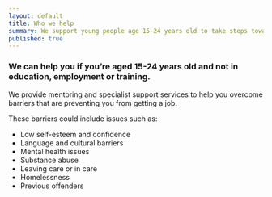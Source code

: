 ```yaml
---
layout: default
title: Who we help
summary: We support young people age 15-24 years old to take steps towards employment
published: true
---
```


### We can help you if you’re aged 15-24 years old and not in education, employment or training.

We provide mentoring and specialist support services to help you overcome barriers that are preventing you from getting a job. 

These barriers could include issues such as: 
- Low self-esteem and confidence
- Language and cultural barriers
- Mental health issues 
- Substance abuse
- Leaving care or in care
- Homelessness 
- Previous offenders
